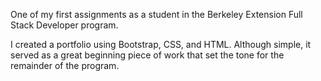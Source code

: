 One of my first assignments as a student in the Berkeley Extension Full Stack Developer program.

I created a portfolio using Bootstrap, CSS, and HTML. Although simple, it served as a great beginning piece of work that set the tone for the remainder of the program. 